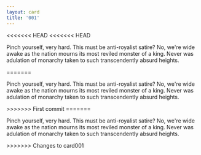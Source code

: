```yaml
---
layout: card
title: '001'
---
```


<<<<<<< HEAD
<<<<<<< HEAD
<p class="card001"><span class="firstCharacter">P</span>inch yourself, very hard. This must be anti-royalist satire? No, we're wide <br>awake as the nation mourns its most reviled monster of a king. Never was <br>adulation of monarchy taken to such transcendently absurd heights.</p>
=======
<p><span>P</span>inch yourself, very hard. This must be anti-royalist satire? No, we're wide <br>awake as the nation mourns its most reviled monster of a king. Never was <br>adulation of monarchy taken to such transcendently absurd heights.</p>
>>>>>>> First commit
=======
<p class="card001"><span class="firstCharacter">P</span>inch yourself, very hard. This must be anti-royalist satire? No, we're wide <br>awake as the nation mourns its most reviled monster of a king. Never was <br>adulation of monarchy taken to such transcendently absurd heights.</p>
>>>>>>> Changes to card001
